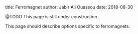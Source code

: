 title:  Ferromagnet
author: Jabir Ali Ouassou
date:   2018-08-30



@TODO This page is still under construction.

This page should describe options specific to ferromagnets.

